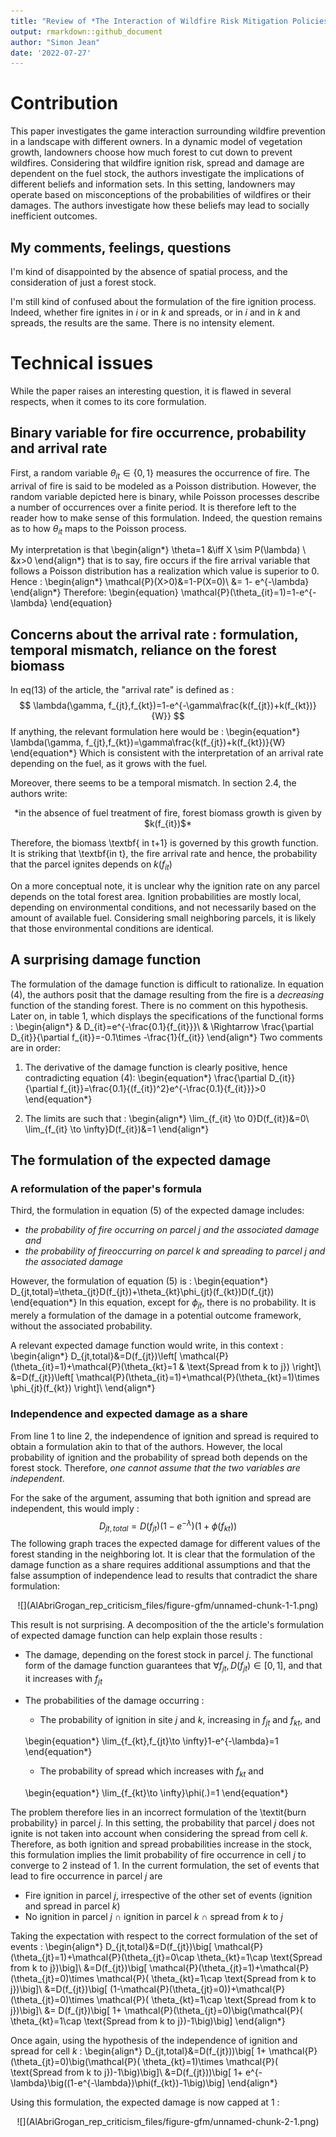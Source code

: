 ```yaml
---
title: "Review of *The Interaction of Wildfire Risk Mitigation Policies in the Presence of Spatial Externalities and Heterogeneous Landowners*, Al Abri, Goran, 2019"
output: rmarkdown::github_document
author: "Simon Jean"
date: '2022-07-27'
---
```

  
  

# Contribution

This paper investigates the game interaction surrounding wildfire prevention in a landscape with different owners. In a dynamic model of vegetation growth, landowners choose how much forest to cut down to prevent wildfires. Considering that wildfire ignition risk, spread and damage are dependent on the fuel stock, the authors investigate the implications of different beliefs and information sets. In this setting, landowners may operate based on misconceptions of the probabilities of wildfires or their damages. The authors investigate how these beliefs may lead to socially inefficient outcomes. 

## My comments, feelings, questions
I'm kind of disappointed by the absence of spatial process, and the consideration of just a forest stock.


I'm still kind of confused about the formulation of the fire ignition process. Indeed, whether fire ignites in $i$ or in $k$ and spreads, or in $i$ and in $k$ and spreads, the results are the same. There is no intensity element.

# Technical issues
While the paper raises an interesting question, it is flawed in several respects, when it comes to its core formulation. 

## Binary variable for fire occurrence, probability and arrival rate

First, a random variable $\theta_{it} \in \{0,1\}$ measures the occurrence of fire. The arrival of fire is said to be modeled as a Poisson distribution. However, the random variable depicted here is binary, while Poisson processes describe a number of occurrences over a finite period. It is therefore left to the reader how to make sense of this formulation. Indeed, the question remains as to how $\theta_{it}$ maps to the Poisson process. 


My interpretation is that 
\begin{align*}
\theta=1 &\iff X \sim P(\lambda) 
\\
&x>0
\end{align*}
that is to say, fire occurs if the fire arrival variable that follows a Poisson distribution has a realization which value is superior to 0. Hence :
  \begin{align*}
\mathcal{P}(X>0)&=1-P(X=0)\\
&= 1- e^{-\lambda}
\end{align*}
Therefore:
  \begin{equation}
\mathcal{P}(\theta_{it}=1)=1-e^{-\lambda}
\end{equation}

## Concerns about the arrival rate : formulation, temporal mismatch, reliance on the forest biomass
In eq(13) of the article, the "arrival rate" is defined as : 
  $$
  \lambda(\gamma, f_{jt},f_{kt})=1-e^{-\gamma\frac{k(f_{jt})+k(f_{kt})}{W}}
$$
  If anything, the relevant formulation here would be :
  \begin{equation*}
\lambda(\gamma, f_{jt},f_{kt})=\gamma\frac{k(f_{jt})+k(f_{kt})}{W}
\end{equation*}
Which is consistent with the interpretation of an arrival rate depending on the fuel, as it grows with the fuel. 


Moreover, there seems to be a temporal mismatch. In section 2.4, the authors write: 
  
  <center>
  *in the absence of fuel treatment of fire, forest biomass growth is given by $k(f_{it})$*
  </center>
  
  
  Therefore, the biomass \textbf{ in t+1} is governed by this growth function. It is striking that \textbf{in t}, the fire arrival rate and hence, the probability that the parcel ignites depends on $k(f_{it})$
  
  
  On a more conceptual note, it is unclear why the ignition rate on any parcel depends on the total forest area. Ignition probabilities are mostly local, depending on environmental conditions, and not necessarily based on the amount of available fuel. Considering small neighboring parcels, it is likely that those environmental conditions are identical. 

## A surprising damage function
The formulation of the damage function is difficult to rationalize. In equation (4), the authors posit that the damage resulting from the fire is a *decreasing* function of the standing forest. There is no comment on this hypothesis. Later on, in table 1, which displays the specifications of the functional forms : 
  \begin{align*}
& D_{it}=e^{-\frac{0.1}{f_{it}}}\\
& \Rightarrow \frac{\partial D_{it}}{\partial f_{it}}=-0.1\times -\frac{1}{f_{it}}
\end{align*}
Two comments are in order: 
  
  1. The derivative of the damage function is clearly positive, hence contradicting equation (4):
  \begin{equation*}
\frac{\partial D_{it}}{\partial f_{it}}=\frac{0.1}{(f_{it})^2}e^{-\frac{0.1}{f_{it}}}>0
\end{equation*}

2. The limits are such that : 
  \begin{align*}
\lim_{f_{it} \to 0}D(f_{it})&=0\\
\lim_{f_{it} \to \infty}D(f_{it})&=1
\end{align*}

## The formulation of the expected damage 
### A reformulation of the paper's formula 
Third, the formulation in equation (5) of the expected damage includes:
  
  * *the probability of fire occurring on parcel j and the associated damage and*
  * *the probability of fireoccurring on parcel k and spreading to parcel j and the associated damage*
  
  
  However, the formulation of equation (5) is : 
  \begin{equation*}
D_{jt,total}=\theta_{jt}D(f_{jt})+\theta_{kt}\phi_{jt}(f_{kt})D(f_{jt})
\end{equation*}
In this equation, except for $\phi_{jt}$, there is no probability. It is merely a formulation of the damage in a potential outcome framework, without the associated probability.


A relevant expected damage function would write, in this context : 
  \begin{align*}
D_{jt,total}&=D(f_{jt})\left[ \mathcal{P}(\theta_{it}=1)+\mathcal{P}(\theta_{kt}=1 \& \text{Spread from k to j}) \right]\\
&=D(f_{jt})\left[ \mathcal{P}(\theta_{it}=1)+\mathcal{P}(\theta_{kt}=1)\times \phi_{jt}(f_{kt}) \right]\\
\end{align*}

###  Independence and expected damage as a share
From line 1 to line 2, the independence of ignition and spread is required to obtain a formulation akin to that of the authors. However, the local probability of ignition and the probability of spread both depends on the forest stock. Therefore, *one cannot assume that the two variables are independent*. 


For the sake of the argument, assuming that both ignition and spread are independent, this would imply : 
  $$
  D_{jt,total}=D(f_{jt})(1-e^{-\lambda})(1+\phi(f_{kt}))
$$
  The following graph traces the expected damage for different values of the forest standing in the neighboring lot. It is clear that the formulation of the damage function as a share requires additional assumptions and that the false assumption of independence lead to results that contradict the share formulation:
  
  <center>
  ![](AlAbriGrogan_rep_criticism_files/figure-gfm/unnamed-chunk-1-1.png)<!-- -->
</center>
  
  This result is not surprising. A decomposition of the the article's formulation of expected damage function can help explain those results : 

* The damage, depending on the forest stock in parcel $j$. The functional form of the damage function guarantees that $\forall f_{jt}, D(f_{jt}) \in  [0,1]$, and that it increases with $f_{jt}$
* The probabilities of the damage occurring : 

  + The probability of ignition in site $j$ and $k$, increasing in $f_{jt}$ and $f_{kt}$, and
  
  \begin{equation*}
  \lim_{f_{kt},f_{jt}\to \infty}1-e^{-\lambda}=1
  \end{equation*}
  
  + The probability of spread which increases with $f_{kt}$ and 
        
  \begin{equation*}
  \lim_{f_{kt}\to \infty}\phi(.)=1
  \end{equation*}


The problem therefore lies in an incorrect formulation of the \textit{burn probability} in parcel $j$. 
In this setting, the probability that parcel $j$ does not ignite is not taken into account when considering the spread from cell $k$. Therefore, as both ignition and spread probabilities increase in the stock, this formulation implies the limit probability of fire occurrence in cell $j$ to converge to 2 instead of 1.
In the current formulation, the set of events that lead to fire occurrence in parcel $j$ are

* Fire ignition in parcel $j$, irrespective of the other set of events (ignition and spread in parcel $k$)
* No ignition in parcel $j$ $\cap$ ignition in parcel $k$ $\cap$ spread from $k$ to $j$


Taking the expectation with respect to the correct formulation of the set of events :
\begin{align*}
    D_{jt,total}&=D(f_{jt})\big[ \mathcal{P}(\theta_{jt}=1)+\mathcal{P}(\theta_{jt}=0\cap \theta_{kt}=1\cap \text{Spread from k to j})\big]\\
    &=D(f_{jt})\big[ \mathcal{P}(\theta_{jt}=1)+\mathcal{P}(\theta_{jt}=0)\times \mathcal{P}( \theta_{kt}=1\cap \text{Spread from k to j})\big]\\
    &=D(f_{jt})\big[ (1-\mathcal{P}(\theta_{jt}=0))+\mathcal{P}(\theta_{jt}=0)\times \mathcal{P}( \theta_{kt}=1\cap \text{Spread from k to j})\big]\\
    &= D(f_{jt})\big[ 1+ \mathcal{P}(\theta_{jt}=0)\big(\mathcal{P}( \theta_{kt}=1\cap \text{Spread from k to j})-1\big)\big]
\end{align*}

Once again, using the hypothesis of the independence of ignition and spread for cell $k$ :
\begin{align*}
     D_{jt,total}&=D(f_{jt}))\big[ 1+ \mathcal{P}(\theta_{jt}=0)\big(\mathcal{P}( \theta_{kt}=1)\times \mathcal{P}( \text{Spread from k to j})-1\big)\big]\\
     &=D(f_{jt}))\big[ 1+ e^{-\lambda}\big((1-e^{-\lambda})\phi(f_{kt})-1\big)\big]
\end{align*}

Using this formulation, the expected damage is now capped at 1 : 

<center>
![](AlAbriGrogan_rep_criticism_files/figure-gfm/unnamed-chunk-2-1.png)<!-- -->
<center/>

